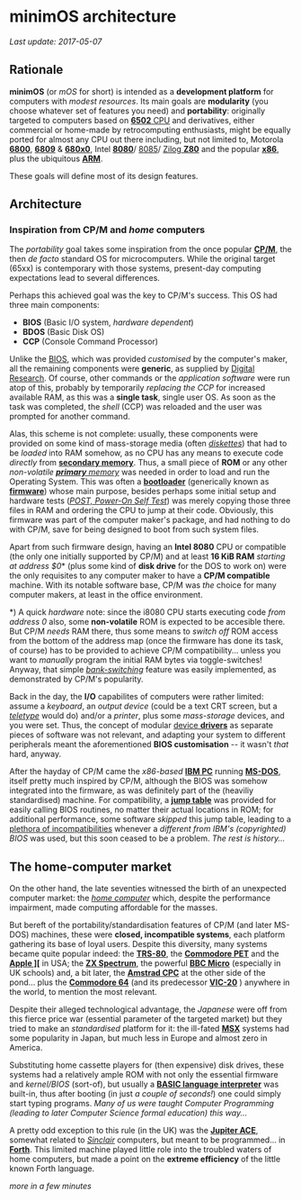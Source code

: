 # minimOS architecture

*Last update: 2017-05-07*

## Rationale

**minimOS** (or *mOS* for short) is intended as a **development platform** for computers 
with *modest resources*. Its main goals are **modularity** (you choose whatever set of 
features you need) and **portability**: originally targeted to computers based on 
[**6502** CPU]() 
and derivatives, either commercial or home-made by retrocomputing enthusiasts, might 
be equally ported for almost any CPU out there including, but not limited to, Motorola 
[**6800**](), 
[**6809**]() & 
[**680x0**](), 
Intel [**8080**]()/
[8085]()/
[Zilog **Z80**]() 
and the popular [**x86**](), 
plus the ubiquitous [**ARM**]().

These goals will define most of its design features.

## Architecture

### Inspiration from CP/M and *home* computers

The *portability* goal takes some inspiration from the once popular 
[**CP/M**](), 
the then *de facto* standard OS for microcomputers. While the original target (65xx) is 
contemporary with those systems, present-day computing expectations lead to several 
differences.

Perhaps this achieved goal was the key to CP/M's success. This OS had three main components:

- **BIOS** (Basic I/O system, *hardware dependent*)
- **BDOS** (Basic Disk OS)
- **CCP** (Console Command Processor)

Unlike the 
[BIOS](), 
which was provided *customised* by the computer's maker, 
all the remaining components were **generic**, as supplied by 
[Digital Research](). 
Of course, other commands or the *application software* were run atop of this, probably by 
temporarily *replacing the CCP* for increased available RAM, as this 
was a **single task**, single user OS. As soon as the task was completed, the *shell* (CCP) 
was reloaded and the user was prompted for another command.

Alas, this scheme is not complete: usually, these components were provided on some kind of mass-storage
media (often 
[*diskettes*]()) 
that had to be *loaded* into RAM somehow, as no CPU has any means to execute code *directly* from 
[**secondary memory**](). 
Thus, a small piece of **ROM** or any other *non-volatile 
[**primary** memory]()* 
was needed in order to load and run the Operating System. This was often a 
[**bootloader**]() 
(generically known as 
[**firmware**]()) 
whose main purpose, besides perhaps some initial setup and hardware tests 
([*POST, Power-On Self Test*]())
was merely copying those three files in RAM and ordering the CPU to jump at their code. Obviously, 
this firmware was part of the computer maker's package, and had nothing to do with CP/M, save 
for being designed to boot from such system files. 

Apart from such firmware design, having an **Intel 8080** CPU or compatible (the only one 
initially supported by CP/M) and at least **16 KiB RAM** *starting at address $0*\* (plus some 
kind of **disk drive** for the DOS to work on) were the only requisites to any computer 
maker to have a **CP/M compatible** machine. With its notable software base, CP/M was *the* 
choice for many computer makers, at least in the office environment.

\*) A quick *hardware* note: since the i8080 CPU starts executing code *from address 0* 
also, some **non-volatile** ROM is expected to be accesible there. But CP/M *needs* RAM there, 
thus some means to *switch off* ROM access from the bottom of the address map (once 
the firmware has done its task, of course) has to be provided to achieve CP/M compatibility... 
unless you want to *manually* program the initial RAM bytes via toggle-switches! Anyway, 
that simple 
[*bank-switching*]() 
feature was easily implemented, as demonstrated by CP/M's popularity.

Back in the day, the **I/O** capabilites of computers were rather limited: assume a *keyboard*, an *output device*
(could be a text CRT screen, but a 
[*teletype*]() 
would do) and/or a *printer*, plus some *mass-storage* devices, 
and you were set. Thus, the concept of modular 
[device **drivers**]() 
as separate pieces of software was not relevant, and adapting your system to different 
peripherals meant the aforementioned **BIOS customisation** -- it wasn't *that* hard, anyway.

After the hayday of CP/M came the *x86-based* 
[**IBM PC**](https://en.wikipedia.org/wiki/IBM_Personal_Computer) 
running [**MS-DOS**](https://en.wikipedia.org/wiki/MS-DOS), 
itself pretty much inspired by CP/M, although the BIOS was somehow integrated into the firmware, as 
was definitely part of the (heaviliy standardised) machine. For compatibility, a 
[**jump table**](https://en.wikipedia.org/wiki/Branch_table) 
was provided for easily calling BIOS routines, no matter their actual 
locations in ROM; for additional performance, some software *skipped* this jump table, 
leading to a 
[plethora of incompatibilities](https://en.wikipedia.org/wiki/Influence_of_the_IBM_PC_on_the_personal_computer_market) 
whenever a *different from IBM's (copyrighted) BIOS* was used, but this soon ceased 
to be a problem. *The rest is history...*

## The home-computer market

On the other hand, the late seventies witnessed the birth of an unexpected computer 
market: the 
[*home computer*](https://en.wikipedia.org/wiki/Home_computer) 
which, despite the performance impairment, made computing affordable for the masses.

But bereft of the portability/standardisation features of CP/M (and later MS-DOS) machines, 
these were **closed, incompatible systems**, each platform gathering its base of loyal 
users. Despite this diversity, many systems became quite popular indeed: the 
[**TRS-80**](https://en.wikipedia.org/wiki/TRS-80),
the [**Commodore PET**](https://en.wikipedia.org/wiki/Commodore_PET) 
and the [**Apple \]\[**](https://en.wikipedia.org/wiki/Apple_II) 
in USA; 
the [**ZX Spectrum**](https://en.wikipedia.org/wiki/ZX_Spectrum),
the powerful [**BBC Micro**](https://en.wikipedia.org/wiki/BBC_Micro) 
(especially in UK schools) and, a bit later, the 
[**Amstrad CPC**](https://en.wikipedia.org/wiki/Amstrad_CPC) 
at the other side of the pond... plus the 
[**Commodore 64**](https://en.wikipedia.org/wiki/Commodore_64) 
(and its predecessor [**VIC-20**](https://en.wikipedia.org/wiki/Commodore_VIC-20)
) anywhere in the world, to mention the most relevant.

Despite their alleged technological advantage, the *Japanese* were off from this 
fierce price war (essential parameter of the targeted market) but they tried to make 
an *standardised* platform for it: the ill-fated 
[**MSX**](https://en.wikipedia.org/wiki/MSX) 
systems had some popularity in 
Japan, but much less in Europe and almost zero in America.

Substituting home cassette players for (then expensive) disk drives, these systems had 
a relatively ample ROM with not only the essential firmware and *kernel/BIOS* (sort-of), 
but usually a 
[**BASIC language interpreter**](https://en.wikipedia.org/wiki/BASIC) 
was built-in, thus after booting (in just *a couple of seconds!*) one could simply 
start typing programs. *Many of us were taught Computer Programming (leading to later 
Computer Science formal education) this way...*

A pretty odd exception to this rule (in the UK) was the 
[**Jupiter ACE**](https://en.wikipedia.org/wiki/Jupiter_Ace), 
somewhat related to 
[*Sinclair*](https://en.wikipedia.org/wiki/Sinclair_Research) 
computers, but meant to be programmed... in 
[**Forth**](https://en.wikipedia.org/wiki/Forth_(programming_language)). 
This limited machine 
played little role into the troubled waters of home computers, but made a point on the 
**extreme efficiency** of the little known Forth language.

*more in a few minutes*

